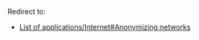 Redirect to:

*   [List of applications/Internet#Anonymizing networks](/index.php/List_of_applications/Internet#Anonymizing_networks "List of applications/Internet")